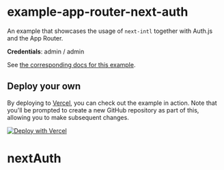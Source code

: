 # example-app-router-next-auth

An example that showcases the usage of `next-intl` together with Auth.js and the App Router.

**Credentials**: admin / admin

See [the corresponding docs for this example](https://next-intl-docs.vercel.app/docs/routing/middleware#example-auth-js).

## Deploy your own

By deploying to [Vercel](https://vercel.com), you can check out the example in action. Note that you'll be prompted to create a new GitHub repository as part of this, allowing you to make subsequent changes.

[![Deploy with Vercel](https://vercel.com/button)](https://vercel.com/new/clone?repository-url=https://github.com/amannn/next-intl/tree/main/examples/example-app-router-next-auth)
# nextAuth

